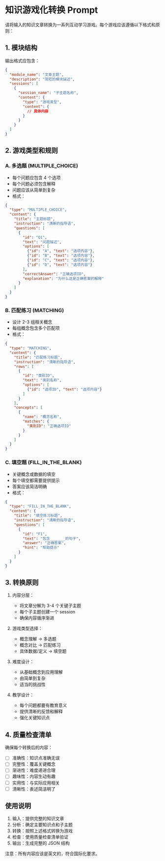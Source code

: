 # 知识游戏化转换 Prompt

请将输入的知识文章转换为一系列互动学习游戏。每个游戏应该遵循以下格式和原则：

## 1. 模块结构
输出格式应包含：
```json
{
  "module_name": "文章主题",
  "description": "简短的模块描述",
  "sessions": [
    {
      "session_name": "子主题名称",
      "content": {
        "type": "游戏类型",
        "content": {
          // 具体内容
        }
      }
    }
  ]
}
```

## 2. 游戏类型和规则

### A. 多选题 (MULTIPLE_CHOICE)
- 每个问题应包含 4 个选项
- 每个问题必须包含解释
- 问题应该从简单到复杂
- 格式：
```json
{
  "type": "MULTIPLE_CHOICE",
  "content": {
    "title": "主题标题",
    "instruction": "清晰的指导语",
    "questions": [
      {
        "id": "Q1",
        "text": "问题描述",
        "options": [
          {"id": "A", "text": "选项内容"},
          {"id": "B", "text": "选项内容"},
          {"id": "C", "text": "选项内容"},
          {"id": "D", "text": "选项内容"}
        ],
        "correctAnswer": "正确选项ID",
        "explanation": "为什么这是正确答案的解释"
      }
    ]
  }
}
```

### B. 匹配练习 (MATCHING)
- 设计 2-3 组相关概念
- 每组概念包含多个匹配项
- 格式：
```json
{
  "type": "MATCHING",
  "content": {
    "title": "匹配练习标题",
    "instruction": "清晰的指导语",
    "rows": [
      {
        "id": "类别ID",
        "text": "类别名称",
        "options": [
          {"id": "选项ID", "text": "选项内容"}
        ]
      }
    ],
    "concepts": [
      {
        "name": "概念名称",
        "matches": {
          "类别ID": "正确选项ID"
        }
      }
    ]
  }
}
```

### C. 填空题 (FILL_IN_THE_BLANK)
- 关键概念或数据的填空
- 每个填空都需要提供提示
- 答案应该简洁明确
- 格式：
```json
{
  "type": "FILL_IN_THE_BLANK",
  "content": {
    "title": "填空练习标题",
    "instruction": "清晰的指导语",
    "questions": [
      {
        "id": "F1",
        "text": "包含_______的句子",
        "answer": "正确答案",
        "hint": "帮助提示"
      }
    ]
  }
}
```

## 3. 转换原则

1. 内容分层：
   - 将文章分解为 3-4 个关键子主题
   - 每个子主题创建一个 session
   - 确保内容循序渐进

2. 游戏类型选择：
   - 概念理解 → 多选题
   - 概念对比 → 匹配练习
   - 具体数据/定义 → 填空题

3. 难度设计：
   - 从基础概念到应用理解
   - 由简单到复杂
   - 适当的挑战性

4. 教学设计：
   - 每个问题都要有教育意义
   - 提供清晰的反馈和解释
   - 强化关键知识点

## 4. 质量检查清单

确保每个转换后的内容：
- [ ] 准确性：知识点准确无误
- [ ] 完整性：覆盖关键概念
- [ ] 渐进性：难度递进合理
- [ ] 趣味性：内容生动有趣
- [ ] 实用性：与实际应用相关
- [ ] 清晰性：表述简洁明了

## 使用说明

1. 输入：提供完整的知识文章
2. 分析：确定主要知识点和子主题
3. 转换：按照上述格式转换为游戏
4. 检查：使用质量检查清单验证
5. 输出：生成完整的 JSON 结构

注意：所有内容应该是英文的，符合国际化要求。